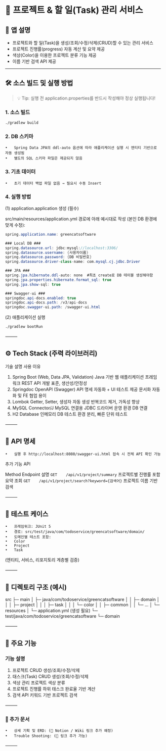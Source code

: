 # 📌 프로젝트 & 할 일(Task) 관리 서비스

## 📖 앱 설명
- 프로젝트와 할 일(Task)을 생성/조회/수정/삭제(CRUD)할 수 있는 관리 서비스
- 프로젝트 진행률(progress) 자동 계산 및 요약 제공
- 색상(Color)을 이용한 프로젝트 분류 기능 제공
- 이름 기반 검색 API 제공

---

## 🛠 소스 빌드 및 실행 방법
> 💡 Tip: 실행 전 application.properties를 반드시 작성해야 정상 실행됩니다!

### 1. 소스 빌드
```bash
./gradlew build
```

### 2. DB 스키마
	•	Spring Data JPA의 ddl-auto 옵션에 따라 애플리케이션 실행 시 엔티티 기반으로 자동 생성됨
	•	별도의 SQL 스키마 파일은 제공되지 않음

### 3. 기초 데이터
	•	초기 데이터 백업 파일 없음 → 필요시 수동 Insert

### 4. 실행 방법

(1) application.application 생성 (필수)

src/main/resources/application.yml 경로에 아래 예시대로 작성 (본인 DB 환경에 맞게 수정):

```java
spring.application.name: greencatsoftware

### Local DB ###
spring.datasource.url: jdbc:mysql://localhost:3306/
spring.datasource.username: {사용자이름}
spring.datasource.password: {DB 비밀번호}
spring.datasource.driver-class-name: com.mysql.cj.jdbc.Driver

### JPA ###
spring.jpa.hibernate.ddl-auto: none  #최초 create로 DB 테이블 생성해야함
spring.jpa.properties.hibernate.format_sql: true
spring.jpa.show-sql: true

### Swagger-ui ###
springdoc.api-docs.enabled: true
springdoc.api-docs.path: /v3/api-docs
springdoc.swagger-ui.path: /swagger-ui.html
```

(2) 애플리케이션 실행
```bash
./gradlew bootRun
```

⸻

## ⚙️ Tech Stack (주력 라이브러리)

기술	설명	사용 이유
1. Spring Boot (Web, Data JPA, Validation)	Java 기반 웹 애플리케이션 프레임워크	REST API 개발 표준, 생산성/안정성
2. Springdoc OpenAPI (Swagger)	API 명세 자동화 + UI 테스트 제공	문서화 자동화 및 FE 협업 용이
3. Lombok	Getter, Setter, 생성자 자동 생성	반복코드 제거, 가독성 향상
4. MySQL Connector/J	MySQL 연결용 JDBC 드라이버	운영 환경 DB 연결
5. H2 Database	인메모리 DB	테스트 환경 분리, 빠른 단위 테스트


⸻

## 🔐 API 명세
	•	실행 후 http://localhost:8080/swagger-ui.html 접속 시 전체 API 확인 가능

추가 기능 API

Method	Endpoint	설명
`GET	/api/v1/project/summary`	프로젝트별 진행률 포함 요약 조회
`GET	/api/v1/project/search?keyword={검색어}`	프로젝트 이름 기반 검색


⸻

## 🧪 테스트 케이스
	•	프레임워크: JUnit 5
	•	경로: src/test/java/com/todoservice/greencatsoftware/domain/
	•	도메인별 테스트 포함:
	•	Color
	•	Project
	•	Task
(엔티티, 서비스, 리포지토리 계층별 검증)

⸻

## 📁 디렉토리 구조 (예시)

src
 ├─ main
 │   ├─ java/com/todoservice/greencatsoftware
 │   │    ├─ domain
 │   │    │    ├─ project
 │   │    │    ├─ task
 │   │    │    └─ color
 │   │    ├─ common
 │   │    └─ ...
 │   └─ resources
 │        └─ application.yml (생성 필요)
 └─ test/java/com/todoservice/greencatsoftware
      └─ domain


⸻

## 🚀 주요 기능

### 기능	설명
1. 프로젝트 CRUD	생성/조회/수정/삭제
2. 태스크(Task) CRUD	생성/조회/수정/삭제
3. 색상 관리	프로젝트 색상 분류
4. 프로젝트 진행률	하위 태스크 완료율 기반 계산
5. 검색 API	키워드 기반 프로젝트 검색


⸻

### 📄 추가 문서
	•	상세 기획 및 ERD: (📘 Notion / Wiki 링크 추가 예정)
	•	Trouble Shooting: (🔗 링크 추가 가능)

⸻
